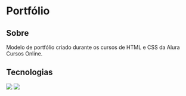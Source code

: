 <h1>Portfólio</h1>

<h2>Sobre</h2>
<p>Modelo de portfólio criado durante os cursos de HTML e CSS da Alura Cursos Online.</p>

## Tecnologias
<div>
  <img src="https://img.shields.io/badge/css3-%231572B6.svg?style=for-the-badge&logo=css3&logoColor=white"> <img src="https://img.shields.io/badge/html5-%23E34F26.svg?style=for-the-badge&logo=html5&logoColor=white">
</div>
